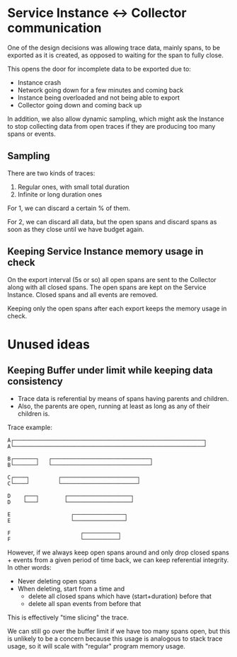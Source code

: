 # Service Instance <-> Collector communication

One of the design decisions was allowing trace data, mainly spans, to be exported as it is created, as opposed to waiting for the span to fully close.

This opens the door for incomplete data to be exported due to:

- Instance crash
- Network going down for a few minutes and coming back
- Instance being overloaded and not being able to export
- Collector going down and coming back up

In addition, we also allow dynamic sampling, which might ask the Instance to stop collecting data from open traces if they are producing too many spans or events.

## Sampling

There are two kinds of traces:

1. Regular ones, with small total duration
2. Infinite or long duration ones

For 1, we can discard a certain % of them.

For 2, we can discard all data, but the open spans and discard spans as soon as they close until we have budget again.

## Keeping Service Instance memory usage in check

On the export interval (5s or so) all open spans are sent to the Collector along with all closed spans.
The open spans are kept on the Service Instance. Closed spans and all events are removed.

Keeping only the open spans after each export keeps the memory usage in check.

# Unused ideas

## Keeping Buffer under limit while keeping data consistency

- Trace data is referential by means of spans having parents and children.
- Also, the parents are open, running at least as long as any of their children is.

Trace example:

```text
A┌────────────────────────────────────────────────────────────┐
A└────────────────────────────────────────────────────────────┘
                                                              
B┌───────┐   ┌───────────────────────────────┐                 
B└───────┘   └───────────────────────────────┘                 
                                                              
C┌────┐         ┌────────────────────────┐                     
C└────┘         └────────────────────────┘                     
                                                              
D    ┌───┐        ┌────────────────────┐                       
D    └───┘        └────────────────────┘                       
                                                              
E                   ┌────────────────┐                         
E                   └────────────────┘                         
                                                              
F                      ┌───────────┐                           
F                      └───────────┘                           
```

However, if we always keep open spans around and only drop closed spans + events from a given period of time back, we can keep referential integrity. In other words:

- Never deleting open spans
- When deleting, start from a time and
    - delete all closed spans which have (start+duration) before that
    - delete all span events from before that

This is effectively "time slicing" the trace.

We can still go over the buffer limit if we have too many spans open, but this is unlikely to be a concern because this usage is analogous to stack trace usage, so it
will scale with "regular" program memory usage.






